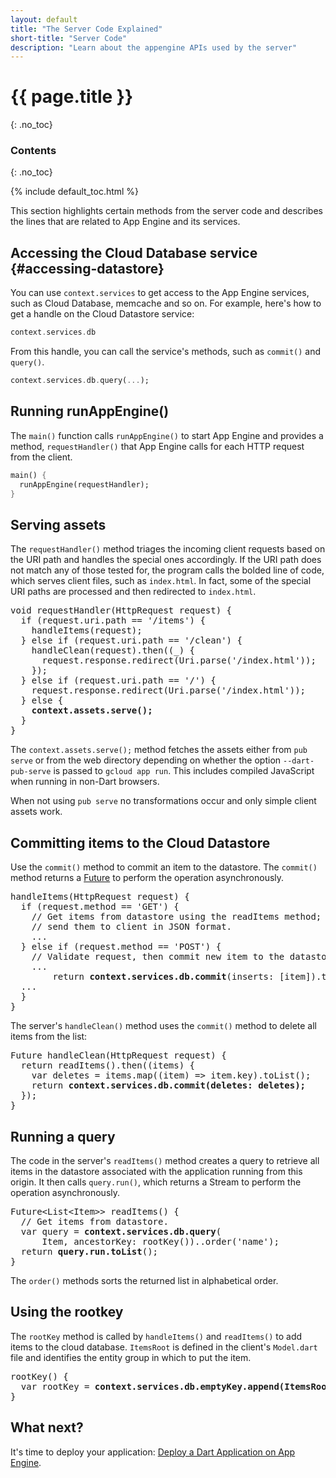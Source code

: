 ```yaml
---
layout: default
title: "The Server Code Explained"
short-title: "Server Code"
description: "Learn about the appengine APIs used by the server"
---
```


# {{ page.title }} 
{: .no_toc}

### Contents
{: .no_toc}

{% include default_toc.html %}

This section highlights certain methods from the server code
and describes the lines that are related to App Engine
and its services.

## Accessing the Cloud Database service {#accessing-datastore}

You can use `context.services` to get access
to the App Engine services, such as
Cloud Database, memcache and so on.
For example, here's how to get a handle
on the Cloud Datastore service:

```dart
context.services.db
```

From this handle, you can call the service's methods, such as `commit()`
and `query()`.

```dart
context.services.db.query(...);
```

## Running runAppEngine()

The `main()` function calls `runAppEngine()` to start App Engine
and provides a method, `requestHandler()` that App Engine calls
for each HTTP request from the client.

```dart
main() {
  runAppEngine(requestHandler);
}
```

## Serving assets

The `requestHandler()` method triages the incoming client requests
based on the URI path and handles the special ones accordingly.
If the URI path does not match any of those tested for,
the program calls the bolded line of code, which
serves client files, such as `index.html`.
In fact, some of the special URI paths are processed
and then redirected to `index.html`.

<pre>
void requestHandler(HttpRequest request) {
  if (request.uri.path == '/items') {
    handleItems(request);
  } else if (request.uri.path == '/clean') {
    handleClean(request).then((_) {
      request.response.redirect(Uri.parse('/index.html'));
    });
  } else if (request.uri.path == '/') {
    request.response.redirect(Uri.parse('/index.html'));
  } else {
    <b>context.assets.serve();</b>
  }
}
</pre>

The `context.assets.serve();` method fetches the assets either from `pub
serve` or from the web directory
depending on whether the option `--dart-pub-serve` is
passed to `gcloud app run`.
This includes compiled JavaScript when running in non-Dart browsers.

When not using `pub serve` no transformations occur and only
simple client assets work.

## Committing items to the Cloud Datastore

Use the `commit()` method to commit an item to the datastore.
The `commit()` method returns a
<a href="http://api.dartlang.org/async/Future.html">Future</a>
to perform the operation asynchronously.

<pre>
handleItems(HttpRequest request) {
  if (request.method == 'GET') {
    // Get items from datastore using the readItems method;
    // send them to client in JSON format.
    ...
  } else if (request.method == 'POST') {
    // Validate request, then commit new item to the datastore.
    ...
        return <b>context.services.db.commit</b>(inserts: [item]).then((_) 
  ...
  }   
}       
</pre>

The server's `handleClean()` method uses the `commit()` method to delete
all items from the list:

<pre>
Future handleClean(HttpRequest request) {
  return readItems().then((items) {
    var deletes = items.map((item) => item.key).toList();
    return <b>context.services.db.commit(deletes: deletes);</b>
  });
}
</pre>

## Running a query

The code in the server's `readItems()` method
creates a query to retrieve all items in the datastore
associated with the application running from this origin.
It then calls `query.run()`, which returns a Stream to perform
the operation asynchronously.

<pre>
Future&lt;List&lt;Item&gt;&gt; readItems() {
  // Get items from datastore.
  var query = <b>context.services.db.query</b>(
      Item, ancestorKey: rootKey())..order('name');
  return <b>query.run.toList</b>();
}       
</pre>

The `order()` methods sorts the returned list in alphabetical order.
      
## Using the rootkey

The `rootKey` method is called by `handleItems()` and `readItems()` to
add items to the cloud database.
`ItemsRoot` is defined in the client's `Model.dart` file
and identifies the entity group in which to put the item.

<pre>
rootKey() {
  var rootKey = <b>context.services.db.emptyKey.append(ItemsRoot, id: 1);</b>
} 
</pre>

## What next?

It's time to deploy your application:
<a href="../deploy.html">Deploy a Dart Application on App Engine</a>.

